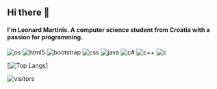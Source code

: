 ## Hi there 👋
#### I'm Leonard Martinis. A computer science student from Croatia with a passion for programming.

![os](https://img.shields.io/badge/Arch_Linux-1793D1?style=flat&logo=arch-linux&logoColor=white&color=grey) ![html5](https://img.shields.io/static/v1?style=flat&logo=html5&label=HTML5&message=✔️&color=blueviolet) ![bootstrap](https://img.shields.io/static/v1?style=flat&logo=Bootstrap&label=bootstrap&message=✔️&color=blueviolet) ![css](https://img.shields.io/static/v1?style=flat&logo=css3&label=CSS&message=✔️&color=blueviolet) ![java](https://img.shields.io/static/v1?style=flat&logo=java&label=Java&message=✔️&color=blueviolet) ![c#](https://img.shields.io/badge/C%23-%E2%9C%94%EF%B8%8F-blueviolet?style=flat&logo=c-sharp) ![c++](https://img.shields.io/badge/C%2B%2B-%E2%9C%94%EF%B8%8F-blueviolet?style=flat&logo=C%2B%2B) ![c](https://img.shields.io/badge/C-%E2%9C%94%EF%B8%8F-blueviolet?style=flat&logo=C) 


[![Top Langs](https://github-readme-stats.vercel.app/api/top-langs/?username=LeonardM01)]



![visitors](https://visitor-badge.glitch.me/badge?page_id=LeonardM01.LeonardM01&left_color=grey&right_color=blueviolet)
